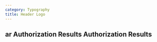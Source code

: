```yaml
---
category: Typography
title: Header Logo
---
```

<div class="docs-example">
    <h2 class="page-header page-header-brand">
    <div class="page-header-title">
        <span class="app-icon app-icon-black">ar</span> Authorization Results Authorization Results
    </div>
    <div class="page-header-logo">
        <a href="http://www.example.com" class=" spaces-logo holderjs" aria-label="spaces logo"></a>
    </div>
    </h2>
</div>
